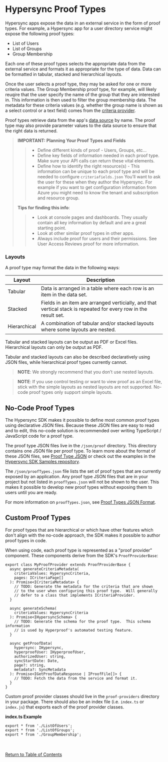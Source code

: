 # Hypersync Proof Types

Hypersync apps expose the data in an external service in the form of proof types. For example, a Hypersync app for a user directory service might expose the following proof types:

- List of Users
- List of Groups
- Group Membership

Each one of these proof types selects the appropriate data from the external service and formats it as appropriate for the type of data. Data can be formatted in tabular, stacked and hierarchical layouts.

Once the user selects a proof type, they may be asked for one or more criteria values. The Group Membership proof type, for example, will likely reuqire that the user specify the name of the group that they are interested in. This information is then used to filter the group membership data. The metadata for these criteria values (e.g. whether the group name is shown as a select control or a text field) comes from the [criteria provider](./007-criteria.md).

Proof types retrieve data from the app's [data source](./005-data-sources.md) by name. The proof type may also provide parameter values to the data source to ensure that the right data is returned.

> **IMPORTANT: Planning Your Proof Types and Fields**  
>>- Define different kinds of proof - Users, Groups, etc...
>>- Define key fields of information needed in each proof type. Make sure your API calls can return these vital elements.
>>- Define how to identify the right resource(s) - This information can be unique to each proof type and will be needed to configure `criteriafields.json` You’ll want to ask the user for these when they author the Hypersync. For example if you want to get configuration information from Azure you might need to know the tenant and subscription and resource group.
>>
> **Tips for finding this info**:
>>- Look at console pages and dashboards. They usually contain all key information by default and are a great starting point.
>>- Look at other similar proof types in other apps.
>>- Always include proof for users and their permissions. See User Access Reviews proof for more information.

### Layouts

A proof type may format the data in the following ways:

| Layout       | Description                                                                                                      |
| ------------ | ---------------------------------------------------------------------------------------------------------------- |
| Tabular      | Data is arranged in a table where each row is an item in the data set.                                           |
| Stacked      | Fields in an item are arranged verticially, and that vertical stack is repeated for every row in the result set. |
| Hierarchical | A combination of tabular and/or stacked layouts where some layouts are nested.                                   |

Tabular and stacked layouts can be output as PDF or Excel files. Hierarchical layouts can only be output as PDF.

Tabular and stacked layouts can also be described declaratively using JSON files, while hierarchical proof types currently cannot.

> **NOTE**: We strongly recommend that you don’t use nested layouts.

> **NOTE**: If you use control testing or want to view proof as an Excel file, stick with the simple layouts as nested layouts are not supported. No-code proof types only support simple layouts.

## No-Code Proof Types

The Hypersync SDK makes it possible to define most common proof types using declarative JSON files. Because these JSON files are easy to read and to edit, this no-code solution is recommended over writing TypeScript / JavaScript code for a proof type.

The proof type JSON files live in the `/json/proof` directory. This directory contains one JSON file per proof type. To learn more about the format of these JSON files, see [Proof Type JSON](./055-proof-type-json.md) or check out the examples in the [Hypersync SDK Samples repository](https://github.com/Hyperproof/hypersync-sdk-samples).

The `/json/proofTypes.json` file lists the set of proof types that are currently exposed by an application. Any proof type JSON files that are in your project but not listed in `proofTypes.json` will not be shown to the user. This makes it possible to develop new proof types without exposing them to users until you are ready.

For more information on `proofTypes.json`, see [Proof Types JSON Format](./054-proof-types-json.md).

## Custom Proof Types

For proof types that are hierarchical or which have other features which don't align with the no-code approach, the SDK makes it possible to author proof types in code.

When using code, each proof type is represented as a "proof provider" component. These components derive from the SDK's `ProofProviderBase`:

```
export class MyProofProvider extends ProofProviderBase {
  async generateCriteriaMetadata(
    criteriaValues: HypersyncCriteria,
    pages: ICriteriaPage[]
  ): Promise<ICriteriaMetadata> {
    // TODO: Generate the metadata for the criteria that are shown
    // to the user when configuring this proof type.  Will generally
    // defer to a class that implements ICriteriaProvider.
  }

  async generateSchema(
    criteriaValues: HypersyncCriteria
  ): Promise<IHypersyncSchema> {
    // TODO: Generate the schema for the proof type.  This schema information
    // is used by Hyperproof's automated testing feature.
  }

  async getProofData(
    hypersync: IHypersync,
    hyperproofUser: IHyperproofUser,
    authorizedUser: string,
    syncStartDate: Date,
    page?: string,
    metadata?: SyncMetadata
  ): Promise<IGetProofDataResponse | IProofFile[]> {
    // TODO: Fetch the data from the service and format it.
  }
}

```

Custom proof provider classes should live in the `proof-providers` directory in your package. There should also be an index file (i.e. `index.ts` or `index.js`) that exports each of the proof provider classes.

**index.ts Example**

```
export * from './ListOfUsers';
export * from './ListOfGroups';
export * from './GroupMembership';
```

<br></br>
[Return to Table of Contents](./000-toc.md)
